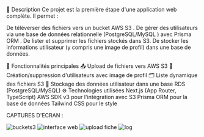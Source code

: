 


📝 Description
Ce projet est la première étape d'une application web complète. Il permet :

De téléverser des fichiers vers un bucket AWS S3 .
De gérer des utilisateurs via une base de données relationnelle (PostgreSQL/MySQL ) avec Prisma ORM .
De lister et supprimer les fichiers stockés dans S3.
De stocker les informations utilisateur (y compris une image de profil) dans une base de données.

🚀 Fonctionnalités principales
📤 Upload de fichiers vers AWS S3
👥 Création/suppression d'utilisateurs avec image de profil
🗂️ Liste dynamique des fichiers S3
💾 Stockage des données utilisateur dans une base RDS (PostgreSQL/MySQL)
⚙️ Technologies utilisées
Next.js (App Router, TypeScript)
AWS SDK v3 pour l'intégration avec S3
Prisma ORM pour la base de données
Tailwind CSS pour le style

CAPTURES D'ECRAN :  

![buckets3](https://github.com/user-attachments/assets/e1835e6c-b9ca-4a39-8ae6-f7b73d9d4d75)
![interface web](https://github.com/user-attachments/assets/97bf7307-1ae3-4605-a999-3664ab074ac9)
![upload fiche](https://github.com/user-attachments/assets/c12847bb-d5f4-444b-85e2-0df7c15f3193)
![log](https://github.com/user-attachments/assets/9a59e900-44f1-4e3c-8b51-2ffe576bdcdf)



